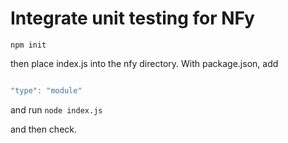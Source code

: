# Integrate unit testing for NFy

```
npm init

```
then place index.js into the nfy directory. With package.json, add

```js

"type": "module"

```
and run `node index.js`

and then check.
